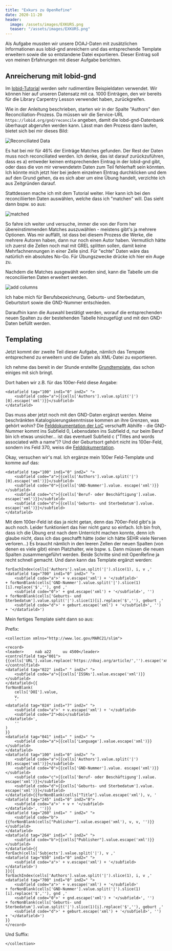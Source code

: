 ```yaml
---
title: "Exkurs zu OpenRefine"
date: 2020-11-20
header:
  image: /assets/images/EXKURS.png
  teaser: "/assets/images/EXKURS.png"
---
```

Als Aufgabe mussten wir unsere DOAJ-Daten mit zusätzlichen Informationen aus lobid-gnd anreichern und das entsprechende Template erweitern sowie die so entstandene Datei exportieren. Dieser Eintrag soll von meinen Erfahrungen mit dieser Aufgabe berichten. 

## Anreicherung mit lobid-gnd
Im [lobid-Tutorial](https://blog.lobid.org/2018/08/27/openrefine.html) werden sehr rudimentäre Beispieldaten verwendet. Wir können hier auf unseren Datensatz mit ca. 1000 Einträgen, den wir bereits für die Library Carpentry Lesson verwendet haben, zurückgreifen. 

Wie in der Anleitung beschrieben, starten wir in der Spalte "Authors" den Reconciliation-Prozess. Da müssen wir die Service-URL `https://lobid.org/gnd/reconcile` angeben, damit die lobd-gnd-Datenbank überhaupt abgerufen werden kann. Lässt man den Prozess dann laufen, bietet sich bei mir dieses Bild:

![Reconciliated Data](https://raw.githubusercontent.com/leabaechli/bain/master/assets/images/OR_reconciliated.png)

Es hat bei mir für 46% der Einträge  Matches gefunden. Der Rest der Daten muss noch reconciliated werden. Ich denke, das ist darauf zurückzuführen, dass es a) entweder keinen entsprechenden Eintrag in der lobid-gnd gibt, oder dass die von mir verwendetetn Daten zum Teil fehlerhaft sein könnten. Ich könnte mich jetzt hier bei jedem einzelnen EIntrag durchklicken und dem auf den Grund gehen, da es sich aber um eine Übung handelt, verzichte ich aus Zeitgründen darauf. 

Stattdessen mache ich mit dem Tutorial weiter. Hier kann ich bei den reconciliierten Daten auswählen, welche dass ich "matchen" will. Das sieht dann bspw. so aus:

![matched](https://raw.githubusercontent.com/leabaechli/bain/master/assets/images/OR_match.png)

So fahre ich weiter und versuche, immer die von der Form her übereinstimmenden Matches auszuwählen - meistens gibt's ja mehrere Optionen. Was mir auffällt, ist dass bei diesem Prozess die Werke, die mehrere Autoren haben, dann nur noch einen Autor haben. Vermutlich hätte ich zuerst die Zellen noch mal mit GREL splitten sollen, damit keine Mehrfachnennungen in einer Zelle sind. Für "echte" Daten wäre das natürlich ein absolutes No-Go. Für Übungszwecke drücke ich hier ein Auge zu. 

Nachdem die Matches ausgewählt worden sind, kann die Tabelle um die reconciliierten Daten erweitert werden. 

![add columns](https://raw.githubusercontent.com/leabaechli/bain/master/assets/images/OR_addcolumns.png)

Ich habe mich für Berufsbezeichnung, Geburts- und Sterbedatum, Geburtstort sowie die GND-Nummer entschieden. 

Daraufhin kann die Auswahl bestätigt werden, worauf die entsprechenden neuen Spalten zu der bestehenden Tabelle hinzugefügt und mit den GND-Daten befüllt werden. 

## Templating
Jetzt kommt der zweite Teil dieser Aufgabe, nämlich das Tempate entsprechend zu erweitern und die Daten als XML-Datei zu exportieren. 

Ich nehme das bereit in der Stunde erstellte [Grundtemplate](https://pad.gwdg.de/qeGjv6aPShOSg4BMJgOjkg?both#Gesamtergebnis-Row-Template), das schon einiges mit sich bringt. 

Dort haben wir z.B. für das 100er-Feld diese Angabe: 

```
<datafield tag="100" ind1="0" ind2=" ">
    <subfield code="a">{{cells['Authors'].value.split('|')[0].escape('xml')}}</subfield>
</datafield>
```

Das muss aber jetzt noch mit den GND-Daten ergänzt werden. Meine beschränkten Katalogisierungskenntnisse kommen an ihre Grenzen, was gehört wohin? Die [Felddokumentation der LoC](https://www.loc.gov/marc/bibliographic/concise/bd100.html) verschafft Abhilfe - die GND-Nummer kommt ins Subfield 0, Lebensdaten ins Subfield d, nur beim Beruf bin ich etwas unsicher... ist das eventuell Subfield c ("Titles and words associated with a name")? Und der Geburtsort gehört nicht ins 100er-Feld, sondern ins Feld 370, weiss die [Felddokumentation](https://www.loc.gov/marc/authority/ad370.html). 

Okay, versuchen wir's mal. Ich ergänze mein 100er Feld-Template und komme auf das: 

```
<datafield tag="100" ind1="0" ind2=" ">
    <subfield code="a">{{cells['Authors'].value.split('|')[0].escape('xml')}}</subfield>
    <subfield code="0">{{cells['GND-Nummer'].value. escape('xml')}}</subfield>
    <subfield code="c">{{cells['Beruf- oder Beschäftigung'].value. escape('xml')}}</subfield>
    <subfield code="d">{{cells['Geburts- und Sterbedatum'].value. escape('xml')}}</subfield>
</datafield>
```

Mit dem 100er-Feld ist das ja nicht getan, denn das 700er-Feld gibt's ja auch noch. Leider funktioniert das hier nicht ganz so einfach. Ich bin froh, dass ich die Übung erst nach dem Unterricht machen konnte, denn ich glaube nicht, dass ich das geschafft hätte (oder ich hätte SEHR viele Nerven verloren...) Es braucht nämlich in den leeren Zellen der neuen Spalten (von denen es viele gibt) einen Platzhalter, wie bspw. `$`. Dann müssen die neuen Spalten zusammengeführt werden. Beide Schritte sind mit OpenRefine ja recht schnell gemacht. Und dann kann das Template ergänzt werden: 

```
forEachIndex(cells['Authors'].value.split('|').slice(1), i, v ,'
<datafield tag="700" ind1="0" ind2=" ">
    <subfield code="a">' + v.escape('xml') + '</subfield>'
+ forNonBlank(cells['GND-Nummer'].value.split('|').slice(1)[i].replace('$',''), gnd ,'
    <subfield code="0">' + gnd.escape('xml') + '</subfield>', '')
+ forNonBlank(cells['Geburts- und Sterbedatum'].value.split('|').slice(1)[i].replace('$',''), geburt ,'
    <subfield code="d">' + geburt.escape('xml') + '</subfield>', '')
+ '</datafield>')
```

Mein fertiges Template sieht dann so aus: 

Prefix: 
```
<collection xmlns="http://www.loc.gov/MARC21/slim">
```

```
<record>
<leader>     nab a22     uu 4500</leader>
<controlfield tag="001">{{cells['URL'].value.replace('https://doaj.org/article/','').escape('xml')}}</controlfield>
<datafield tag="022" ind1=" " ind2=" ">
    <subfield code="a">{{cells['ISSNs'].value.escape('xml')}}</subfield>
</datafield>{{
forNonBlank(
    cells['DOI'].value,
    v,
    '
<datafield tag="024" ind1="7" ind2=" ">
    <subfield code="a">' + v.escape('xml') + '</subfield>
    <subfield code="2">doi</subfield>        
</datafield>',
    ''
)
}}
<datafield tag="041" ind1=" " ind2=" ">
    <subfield code="a">{{cells['Language'].value.escape('xml')}}</subfield>
</datafield>
<datafield tag="100" ind1="0" ind2=" ">
    <subfield code="a">{{cells['Authors'].value.split('|')[0].escape('xml')}}</subfield>
    <subfield code="0">{{cells['GND-Nummer'].value. escape('xml')}}</subfield>
    <subfield code="c">{{cells['Beruf- oder Beschäftigung'].value. escape('xml')}}</subfield>
    <subfield code="d">{{cells['Geburts- und Sterbedatum'].value. escape('xml')}}</subfield>
</datafield>{{forNonBlank(cells["Title"].value.escape('xml'), v, '
<datafield tag="245" ind1="0" ind2="0">
    <subfield code="a">' + v + '</subfield>
</datafield>', '')}}
<datafield tag="260" ind1=" " ind2=" ">
    <subfield code="b">{{forNonBlank(cells["Publisher"].value.escape('xml'), v, v, '')}}</subfield>
</datafield>
<datafield tag="264" ind1=" " ind2=" ">
    <subfield code="b">{{cells["Publisher"].value.escape('xml')}}</subfield>
</datafield>{{
forEach(cells['Subjects'].value.split('|'), v ,'
<datafield tag="650" ind1="0" ind2=" ">
    <subfield code="a">' + v.escape('xml') + '</subfield>
</datafield>')
}}{{
forEachIndex(cells['Authors'].value.split('|').slice(1), i, v ,'
<datafield tag="700" ind1="0" ind2=" ">
    <subfield code="a">' + v.escape('xml') + '</subfield>'
+ forNonBlank(cells['GND-Nummer'].value.split('|').slice(1)[i].replace('$',''), gnd ,'
    <subfield code="0">' + gnd.escape('xml') + '</subfield>', '')
+ forNonBlank(cells['Geburts- und Sterbedatum'].value.split('|').slice(1)[i].replace('$',''), geburt ,'
    <subfield code="d">' + geburt.escape('xml') + '</subfield>', '')
+ '</datafield>')
}}
</record>
```
Und Suffix: 
```
</collection>
```
